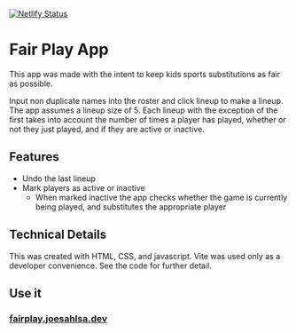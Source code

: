 [![Netlify Status](https://api.netlify.com/api/v1/badges/a518f535-da1e-425e-ad00-c648b0550b89/deploy-status)](https://app.netlify.com/sites/superlative-gnome-0564f8/deploys)

# Fair Play App

This app was made with the intent to keep kids sports substitutions as fair as possible.

Input non duplicate names into the roster and click lineup to make a lineup. The app assumes a lineup size of 5. Each lineup with the exception of the first takes into account the number of times a player has played, whether or not they just played, and if they are active or inactive.

## Features

-   Undo the last lineup
-   Mark players as active or inactive
    -   When marked inactive the app checks whether the game is currently being played, and substitutes the appropriate player

## Technical Details

This was created with HTML, CSS, and javascript. Vite was used only as a developer convenience. See the code for further detail.

## Use it

### [fairplay.joesahlsa.dev](https://fairplay.joesahlsa.dev)
